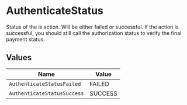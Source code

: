 # AuthenticateStatus

Status of the is action. Will be either failed or successful. If the action is successful, you should still call the authorization status to verify the final payment status.


## Values

| Name                        | Value                       |
| --------------------------- | --------------------------- |
| `AuthenticateStatusFailed`  | FAILED                      |
| `AuthenticateStatusSuccess` | SUCCESS                     |